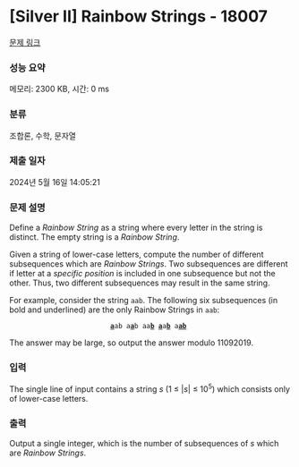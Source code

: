 # [Silver II] Rainbow Strings - 18007 

[문제 링크](https://www.acmicpc.net/problem/18007) 

### 성능 요약

메모리: 2300 KB, 시간: 0 ms

### 분류

조합론, 수학, 문자열

### 제출 일자

2024년 5월 16일 14:05:21

### 문제 설명

<p>Define a <em>Rainbow String</em> as a string where every letter in the string is distinct. The empty string is a <em>Rainbow String</em>.</p>

<p>Given a string of lower-case letters, compute the number of different subsequences which are <em>Rainbow Strings</em>. Two subsequences are different if letter at a <em>specific position</em> is included in one subsequence but not the other. Thus, two different subsequences may result in the same string.</p>

<p>For example, consider the string <code>aab</code>. The following six subsequences (in bold and underlined) are the only Rainbow Strings in <code>aab</code>:</p>

<p style="text-align: center;"><code><u><strong>a</strong></u>ab a<u><strong>a</strong></u>b aa<u><strong>b</strong></u> <u><strong>a</strong></u>a<u><strong>b</strong></u> a<u><strong>ab</strong></u> <u><strong><empty></strong></u></code></p>

<p>The answer may be large, so output the answer modulo 11092019.</p>

### 입력 

 <p>The single line of input contains a string <em>s</em> (1 ≤ |<em>s</em>| ≤ 10<sup>5</sup>) which consists only of lower-case letters.</p>

### 출력 

 <p>Output a single integer, which is the number of subsequences of <em>s</em> which are <em>Rainbow Strings</em>.</p>

